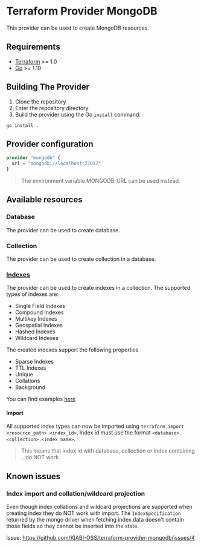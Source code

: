 # Terraform Provider MongoDB

This provider can be used to create MongoDB resources.

## Requirements

- [Terraform](https://developer.hashicorp.com/terraform/downloads) >= 1.0
- [Go](https://golang.org/doc/install) >= 1.19

## Building The Provider

1. Clone the repository
1. Enter the repository directory
1. Build the provider using the Go `install` command:

```shell
go install .
```

## Provider configuration

```terraform
provider "mongodb" {
  url = "mongodb://localhost:27017"
}
```

> The environment variable MONGODB_URL can be used instead.

## Available resources

### Database

The provider can be used to create database.

### Collection

The provider can be used to create collection in a database.

### [Indexes](https://www.mongodb.com/docs/manual/indexes/)

The provider can be used to create indexes in a collection. The supported types of indexes are:

- Single Field Indexes
- Compound Indexes
- Multikey Indexes
- Geospatial Indexes
- Hashed Indexes
- Wildcard Indexes

The created indexes support the following properties

- Sparse Indexes
- TTL Indexes
- Unique
- Collations
- Background

You can find examples [here](examples/index/main.tf)

#### Import

All supported index types can now be imported using `terraform import <resource_path> <index_id>`.
Index id must use the format `<database>.<collection>.<index_name>`.

> This means that index id with database, collection or index containing `.` do NOT work.

## Known issues

### Index import and collation/wildcard projection

Even though index collations and wildcard projections are supported when creating index
they do NOT work with import. The `IndexSpecification` returned by the mongo driver when
fetching index data doesn't contain those fields so they cannot be inserted into the state.

Issue: https://github.com/KIABI-OSS/terraform-provider-mongodb/issues/4
